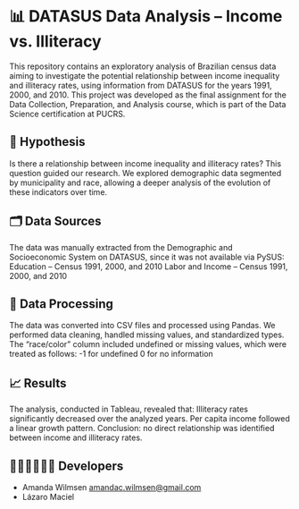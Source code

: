 # 📊 DATASUS Data Analysis – Income vs. Illiteracy

This repository contains an exploratory analysis of Brazilian census data aiming to investigate the potential relationship between income inequality and illiteracy rates, using information from DATASUS for the years 1991, 2000, and 2010. This project was developed as the final assignment for the Data Collection, Preparation, and Analysis course, which is part of the Data Science certification at PUCRS.

## 🧩 Hypothesis
Is there a relationship between income inequality and illiteracy rates?
This question guided our research. We explored demographic data segmented by municipality and race, allowing a deeper analysis of the evolution of these indicators over time.

## 🗂 Data Sources
The data was manually extracted from the Demographic and Socioeconomic System on DATASUS, since it was not available via PySUS:
Education – Census 1991, 2000, and 2010
Labor and Income – Census 1991, 2000, and 2010

## 🔧 Data Processing

The data was converted into CSV files and processed using Pandas.
We performed data cleaning, handled missing values, and standardized types.
The “race/color” column included undefined or missing values, which were treated as follows:
-1 for undefined
0 for no information

## 📈 Results
The analysis, conducted in Tableau, revealed that:
Illiteracy rates significantly decreased over the analyzed years.
Per capita income followed a linear growth pattern.
Conclusion: no direct relationship was identified between income and illiteracy rates.

## 👩🏼‍💻👨🏻‍💻 Developers
- Amanda Wilmsen amandac.wilmsen@gmail.com
- Lázaro Maciel 
